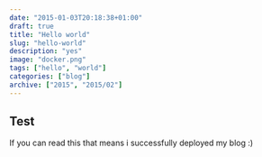 ```yaml
---
date: "2015-01-03T20:18:38+01:00"
draft: true
title: "Hello world"
slug: "hello-world"
description: "yes"
image: "docker.png"
tags: ["hello", "world"]
categories: ["blog"]
archive: ["2015", "2015/02"]
---
```

 
## Test

If you can read this that means i successfully deployed my blog :)

